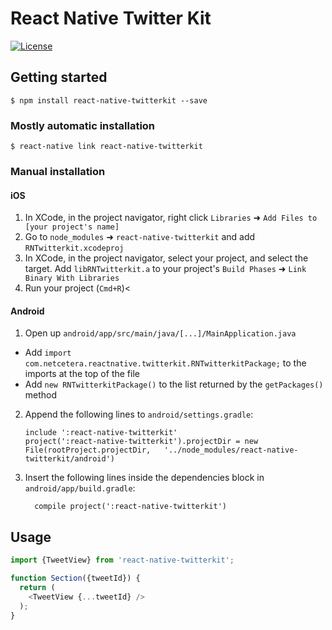 # React Native Twitter Kit
[![License](https://img.shields.io/badge/license-MIT-blue.svg?style=flat)](https://github.com/netceteragroup/react-native-twitterkit/blob/master/LICENSE)

## Getting started

`$ npm install react-native-twitterkit --save`

### Mostly automatic installation

`$ react-native link react-native-twitterkit`

### Manual installation


#### iOS

1. In XCode, in the project navigator, right click `Libraries` ➜ `Add Files to [your project's name]`
2. Go to `node_modules` ➜ `react-native-twitterkit` and add `RNTwitterkit.xcodeproj`
3. In XCode, in the project navigator, select your project, and select the target. Add `libRNTwitterkit.a` to your project's `Build Phases` ➜ `Link Binary With Libraries`
4. Run your project (`Cmd+R`)<

#### Android

1. Open up `android/app/src/main/java/[...]/MainApplication.java`
  - Add `import com.netcetera.reactnative.twitterkit.RNTwitterkitPackage;` to the imports at the top of the file
  - Add `new RNTwitterkitPackage()` to the list returned by the `getPackages()` method
2. Append the following lines to `android/settings.gradle`:
  	```
  	include ':react-native-twitterkit'
  	project(':react-native-twitterkit').projectDir = new File(rootProject.projectDir, 	'../node_modules/react-native-twitterkit/android')
  	```
3. Insert the following lines inside the dependencies block in `android/app/build.gradle`:
  	```
      compile project(':react-native-twitterkit')
  	```


## Usage
```javascript
import {TweetView} from 'react-native-twitterkit';

function Section({tweetId}) {
  return (
    <TweetView {...tweetId} />
  );
}
```
  
